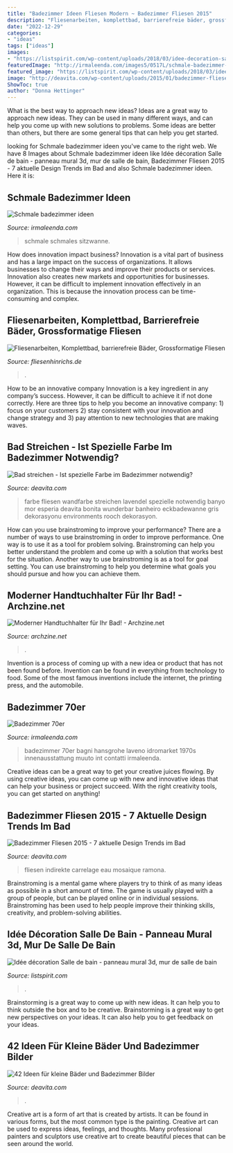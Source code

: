 ```yaml
---
title: "Badezimmer Ideen Fliesen Modern ~ Badezimmer Fliesen 2015"
description: "Fliesenarbeiten, komplettbad, barrierefreie bäder, grossformatige fliesen"
date: "2022-12-29"
categories:
- "ideas"
tags: ["ideas"]
images:
- "https://listspirit.com/wp-content/uploads/2018/03/idee-decoration-salle-de-bain-panneau-mural-3d-mur-de-salle-de-bain.jpg"
featuredImage: "http://irmaleenda.com/images5/0517L/schmale-badezimmer-ideen/schmale-badezimmer-ideen-73_4.jpg"
featured_image: "https://listspirit.com/wp-content/uploads/2018/03/idee-decoration-salle-de-bain-panneau-mural-3d-mur-de-salle-de-bain.jpg"
image: "http://deavita.com/wp-content/uploads/2015/01/badezimmer-fliesen-2015-grautoene-grossformatig-mosaik-indirekte-beleuchtung.jpg"
ShowToc: true
author: "Donna Hettinger"
---
```



What is the best way to approach new ideas?
Ideas are a great way to approach new ideas. They can be used in many different ways, and can help you come up with new solutions to problems. Some ideas are better than others, but there are some general tips that can help you get started.

	

		
looking for Schmale badezimmer ideen you've came to the right web. We have 8 Images about Schmale badezimmer ideen like Idée décoration Salle de bain - panneau mural 3d, mur de salle de bain, Badezimmer Fliesen 2015 - 7 aktuelle Design Trends im Bad and also Schmale badezimmer ideen. Here it is:
		
    
## Schmale Badezimmer Ideen

<img loading=lazy src="http://irmaleenda.com/images5/0517L/schmale-badezimmer-ideen/schmale-badezimmer-ideen-73_4.jpg" onerror="this.onerror=null;this.src='https://tse2.mm.bing.net/th?id=OIP.7nL1paLYLhxakTCNfjIVIQHaJ4&amp;pid=15.1';" alt="Schmale badezimmer ideen">

_Source: irmaleenda.com_

>schmale schmales sitzwanne. 

	

How does innovation impact business?
Innovation is a vital part of business and has a large impact on the success of organizations. It allows businesses to change their ways and improve their products or services. Innovation also creates new markets and opportunities for businesses. However, it can be difficult to implement innovation effectively in an organization. This is because the innovation process can be time-consuming and complex.

    
## Fliesenarbeiten, Komplettbad, Barrierefreie Bäder, Grossformatige Fliesen

<img loading=lazy src="https://www.fliesenhinrichs.de/wp-content/uploads/2019/09/modernes_bad_1-768x512.jpg" onerror="this.onerror=null;this.src='https://tse2.mm.bing.net/th?id=OIP.bi-tWynHBmlMUdpvkFFX_gHaE8&amp;pid=15.1';" alt="Fliesenarbeiten, Komplettbad, barrierefreie Bäder, Grossformatige Fliesen">

_Source: fliesenhinrichs.de_

>. 

	

How to be an innovative company
Innovation is a key ingredient in any company’s success. However, it can be difficult to achieve it if not done correctly. Here are three tips to help you become an innovative company: 1) focus on your customers 2) stay consistent with your innovation and change strategy and 3) pay attention to new technologies that are making waves.

    
## Bad Streichen - Ist Spezielle Farbe Im Badezimmer Notwendig?

<img loading=lazy src="http://deavita.com/wp-content/uploads/2014/08/modernes-bad-eckbadewanne-beige-fliesen-lavendel-wandfarbe.jpg" onerror="this.onerror=null;this.src='https://tse4.mm.bing.net/th?id=OIP.x75QvRNV99xRCjahs83sBwHaLJ&amp;pid=15.1';" alt="Bad streichen - Ist spezielle Farbe im Badezimmer notwendig?">

_Source: deavita.com_

>farbe fliesen wandfarbe streichen lavendel spezielle notwendig banyo mor esperia deavita bonita wunderbar banheiro eckbadewanne gris dekorasyonu environments rooch dekorasyon. 

	

How can you use brainstroming to improve your performance?
There are a number of ways to use brainstroming in order to improve performance. One way is to use it as a tool for problem solving. Brainstroming can help you better understand the problem and come up with a solution that works best for the situation. Another way to use brainstroming is as a tool for goal setting. You can use brainstroming to help you determine what goals you should pursue and how you can achieve them.

    
## Moderner Handtuchhalter Für Ihr Bad! - Archzine.net

<img loading=lazy src="https://archzine.net/wp-content/uploads/2014/11/moderne-gestaltung-in-dem-badezimmer-.jpg" onerror="this.onerror=null;this.src='https://tse2.mm.bing.net/th?id=OIP.jbB_xJ2-8i_TLQWhjcbQKAHaLH&amp;pid=15.1';" alt="Moderner Handtuchhalter für Ihr Bad! - Archzine.net">

_Source: archzine.net_

>. 

	

Invention is a process of coming up with a new idea or product that has not been found before. Invention can be found in everything from technology to food. Some of the most famous inventions include the internet, the printing press, and the automobile.

    
## Badezimmer 70er

<img loading=lazy src="https://irmaleenda.com/images5/1219/badezimmer-70er/badezimmer-70er-45_9.jpg" onerror="this.onerror=null;this.src='https://tse3.mm.bing.net/th?id=OIP.dmgY5vk4CDc5QgHrSN_VWQHaEK&amp;pid=15.1';" alt="Badezimmer 70er">

_Source: irmaleenda.com_

>badezimmer 70er bagni hansgrohe laveno idromarket 1970s innenausstattung muuto int contatti irmaleenda. 

	

Creative ideas can be a great way to get your creative juices flowing. By using creative ideas, you can come up with new and innovative ideas that can help your business or project succeed. With the right creativity tools, you can get started on anything!

    
## Badezimmer Fliesen 2015 - 7 Aktuelle Design Trends Im Bad

<img loading=lazy src="http://deavita.com/wp-content/uploads/2015/01/badezimmer-fliesen-2015-grautoene-grossformatig-mosaik-indirekte-beleuchtung.jpg" onerror="this.onerror=null;this.src='https://tse2.mm.bing.net/th?id=OIP.9w2qj_Zp1Jgyt8E_A3In9wHaLN&amp;pid=15.1';" alt="Badezimmer Fliesen 2015 - 7 aktuelle Design Trends im Bad">

_Source: deavita.com_

>fliesen indirekte carrelage eau mosaique ramona. 

	

Brainstroming is a mental game where players try to think of as many ideas as possible in a short amount of time. The game is usually played with a group of people, but can be played online or in individual sessions. Brainstroming has been used to help people improve their thinking skills, creativity, and problem-solving abilities.

    
## Idée Décoration Salle De Bain - Panneau Mural 3d, Mur De Salle De Bain

<img loading=lazy src="https://listspirit.com/wp-content/uploads/2018/03/idee-decoration-salle-de-bain-panneau-mural-3d-mur-de-salle-de-bain.jpg" onerror="this.onerror=null;this.src='https://tse2.mm.bing.net/th?id=OIP.5YcN2hgL_bz538SCS43khwHaMa&amp;pid=15.1';" alt="Idée décoration Salle de bain - panneau mural 3d, mur de salle de bain">

_Source: listspirit.com_

>. 

	

Brainstorming is a great way to come up with new ideas. It can help you to think outside the box and to be creative. Brainstorming is a great way to get new perspectives on your ideas. It can also help you to get feedback on your ideas.

    
## 42 Ideen Für Kleine Bäder Und Badezimmer Bilder

<img loading=lazy src="http://deavita.com/wp-content/uploads/2014/09/badezimmer-stauraum-stehregale-korb-aufbewahrung-braune-bodenfliesen.jpg" onerror="this.onerror=null;this.src='https://tse1.mm.bing.net/th?id=OIP.MXQOyJX3951Q8ZWbnJ6WWgHaLa&amp;pid=15.1';" alt="42 Ideen für kleine Bäder und Badezimmer Bilder">

_Source: deavita.com_

>. 

	

Creative art is a form of art that is created by artists. It can be found in various forms, but the most common type is the painting. Creative art can be used to express ideas, feelings, and thoughts. Many professional painters and sculptors use creative art to create beautiful pieces that can be seen around the world.

